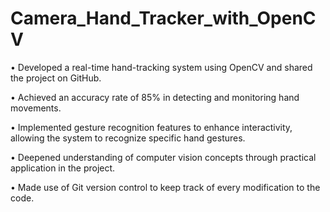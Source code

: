 # Camera_Hand_Tracker_with_OpenCV


•	Developed a real-time hand-tracking system using OpenCV and shared the project on GitHub.

•	Achieved an accuracy rate of 85% in detecting and monitoring hand movements.

•	Implemented gesture recognition features to enhance interactivity, allowing the system to recognize specific hand gestures.

•	Deepened understanding of computer vision concepts through practical application in the project.

•	Made use of Git version control to keep track of every modification to the code.
